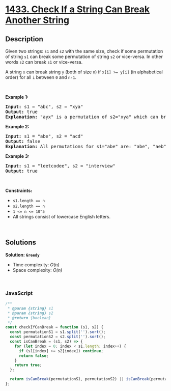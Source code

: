 # [1433. Check If a String Can Break Another String](https://leetcode.com/problems/check-if-a-string-can-break-another-string)

## Description

<div class="_1l1MA" data-track-load="description_content"><p>Given two strings: <code>s1</code> and <code>s2</code> with the same&nbsp;size, check if some&nbsp;permutation of string <code>s1</code> can break&nbsp;some&nbsp;permutation of string <code>s2</code> or vice-versa. In other words <code>s2</code> can break <code>s1</code>&nbsp;or vice-versa.</p>

<p>A string <code>x</code>&nbsp;can break&nbsp;string <code>y</code>&nbsp;(both of size <code>n</code>) if <code>x[i] &gt;= y[i]</code>&nbsp;(in alphabetical order)&nbsp;for all <code>i</code>&nbsp;between <code>0</code> and <code>n-1</code>.</p>

<p>&nbsp;</p>
<p><strong class="example">Example 1:</strong></p>

<pre><strong>Input:</strong> s1 = "abc", s2 = "xya"
<strong>Output:</strong> true
<strong>Explanation:</strong> "ayx" is a permutation of s2="xya" which can break to string "abc" which is a permutation of s1="abc".
</pre>

<p><strong class="example">Example 2:</strong></p>

<pre><strong>Input:</strong> s1 = "abe", s2 = "acd"
<strong>Output:</strong> false 
<strong>Explanation:</strong> All permutations for s1="abe" are: "abe", "aeb", "bae", "bea", "eab" and "eba" and all permutation for s2="acd" are: "acd", "adc", "cad", "cda", "dac" and "dca". However, there is not any permutation from s1 which can break some permutation from s2 and vice-versa.
</pre>

<p><strong class="example">Example 3:</strong></p>

<pre><strong>Input:</strong> s1 = "leetcodee", s2 = "interview"
<strong>Output:</strong> true
</pre>

<p>&nbsp;</p>
<p><strong>Constraints:</strong></p>

<ul>
	<li><code>s1.length == n</code></li>
	<li><code>s2.length == n</code></li>
	<li><code>1 &lt;= n &lt;= 10^5</code></li>
	<li>All strings consist of lowercase English letters.</li>
</ul>
</div>

<p>&nbsp;</p>

## Solutions

**Solution: `Greedy`**

- Time complexity: <em>O(n)</em>
- Space complexity: <em>O(n)</em>

<p>&nbsp;</p>

### **JavaScript**

```js
/**
 * @param {string} s1
 * @param {string} s2
 * @return {boolean}
 */
const checkIfCanBreak = function (s1, s2) {
  const permutationS1 = s1.split('').sort();
  const permutationS2 = s2.split('').sort();
  const isCanBreak = (s1, s2) => {
    for (let index = 0; index < s1.length; index++) {
      if (s1[index] >= s2[index]) continue;
      return false;
    }
    return true;
  };

  return isCanBreak(permutationS1, permutationS2) || isCanBreak(permutationS2, permutationS1);
};
```
